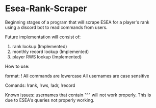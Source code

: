 # Esea-Rank-Scraper
Beginning stages of a program that will scrape ESEA for a player's rank using a discord bot to read commands from users.

Future implementation will consist of:

1. rank lookup (Implemented)
2. monthly record lookup (Implemented)
3. player RWS lookup (Implemented)


How to use:

format: !<command> <username>
All commands are lowercase
All usernames are case sensitive

Comands: !rank, !rws, !adr, !record


Known issues: usernames that contain "^" will not work properly. This is due to ESEA's queries not properly working.
